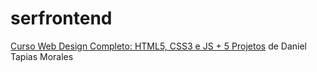# serfrontend
<a href="https://www.udemy.com/course/curso-web-design-fundamentos-aprenda-html-css-e-javascript/">Curso Web Design Completo: HTML5, CSS3 e JS + 5 Projetos</a> de Daniel Tapias Morales

